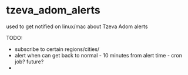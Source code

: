 # tzeva_adom_alerts

used to get notified on linux/mac about Tzeva Adom alerts

TODO:
* subscribe to certain regions/cities/
* alert when can get back to normal - 10 minutes from alert time - cron job? future?
* 
